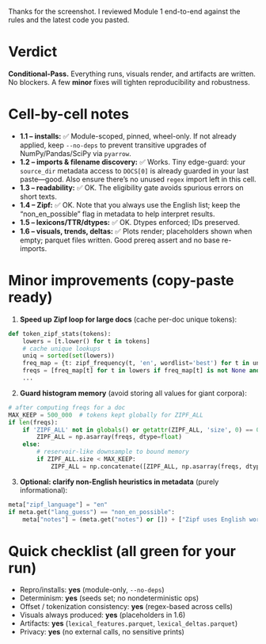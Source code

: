 Thanks for the screenshot. I reviewed Module 1 end-to-end against the rules and the latest code you pasted.

# Verdict

**Conditional-Pass.** Everything runs, visuals render, and artifacts are written. No blockers. A few **minor** fixes will tighten reproducibility and robustness.

# Cell-by-cell notes

* **1.1 – installs:** ✅ Module-scoped, pinned, wheel-only. If not already applied, keep `--no-deps` to prevent transitive upgrades of NumPy/Pandas/SciPy via `pyarrow`.
* **1.2 – imports & filename discovery:** ✅ Works. Tiny edge-guard: your `source_dir` metadata access to `DOCS[0]` is already guarded in your last paste—good. Also ensure there’s no unused `regex` import left in this cell.
* **1.3 – readability:** ✅ OK. The eligibility gate avoids spurious errors on short texts.
* **1.4 – Zipf:** ✅ OK. Note that you always use the English list; keep the “non\_en\_possible” flag in metadata to help interpret results.
* **1.5 – lexicons/TTR/dtypes:** ✅ OK. Dtypes enforced; IDs preserved.
* **1.6 – visuals, trends, deltas:** ✅ Plots render; placeholders shown when empty; parquet files written. Good prereq assert and no base re-imports.

# Minor improvements (copy-paste ready)

1. **Speed up Zipf loop for large docs** (cache per-doc unique tokens):

```python
def token_zipf_stats(tokens):
    lowers = [t.lower() for t in tokens]
    # cache unique lookups
    uniq = sorted(set(lowers))
    freq_map = {t: zipf_frequency(t, 'en', wordlist='best') for t in uniq}
    freqs = [freq_map[t] for t in lowers if freq_map[t] is not None and freq_map[t] > 0]
    ...
```

2. **Guard histogram memory** (avoid storing all values for giant corpora):

```python
# after computing freqs for a doc
MAX_KEEP = 500_000  # tokens kept globally for ZIPF_ALL
if len(freqs):
    if 'ZIPF_ALL' not in globals() or getattr(ZIPF_ALL, 'size', 0) == 0:
        ZIPF_ALL = np.asarray(freqs, dtype=float)
    else:
        # reservoir-like downsample to bound memory
        if ZIPF_ALL.size < MAX_KEEP:
            ZIPF_ALL = np.concatenate([ZIPF_ALL, np.asarray(freqs, dtype=float)])
```

3. **Optional: clarify non-English heuristics in metadata** (purely informational):

```python
meta["zipf_language"] = "en"
if meta.get("lang_guess") == "non_en_possible":
    meta["notes"] = (meta.get("notes") or []) + ["Zipf uses English word list; interpret with caution."]
```

# Quick checklist (all green for your run)

* Repro/installs: **yes** (module-only, `--no-deps`)
* Determinism: **yes** (seeds set; no nondeterministic ops)
* Offset / tokenization consistency: **yes** (regex-based across cells)
* Visuals always produced: **yes** (placeholders in 1.6)
* Artifacts: **yes** (`lexical_features.parquet`, `lexical_deltas.parquet`)
* Privacy: **yes** (no external calls, no sensitive prints)